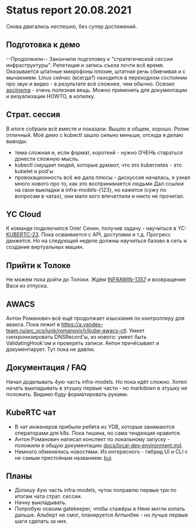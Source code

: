 # Status report 20.08.2021
Снова двигались неспешно, без супер достижений.

## Подготовка к демо
--Продолжили-- Закончили подготовку к "стратегической сессии инфраструктуры". Репетиция и запись съела почти всё время. Оказывается штатные микрофоны плохие, штатная речь сбивчивая и с мычаением. Linux сейчас (всегда?) находится в переходном состоянии про звук и видео - в результате всё сложнее, чем обычно. Освоил [asciinema](https://asciinema.org/) - очень полезная вещь. Можно применять для документации и визуализации HOWTO, в копилку.

## Страт. сессия
В итоге собрали всё вместе и показали. Вышло в общем, хорошо. Ролик отличный. Моё демо с kubectl зашло сильно меньше, отсюда я делаю выводы:
  * тема сложная и, если формат, короткий - нужно ОЧЕНЬ стараться донести сложную мысль.
  * kubectl смущает людей, которые думают, что это kubernetes - это kubelet и pod'ы
  * провокационность всё же дала плюсы - дискуссия началась, я узнал много нового про то, как это воспринимается людьми
Дал ссылки на свои выкладки в infra-models-{123}, но кажется (сужу по вопросам в чатах), они мало кого впечатлили и никто не прочитал.

## YC Cloud
К команде подключился Олег Сенин, получив задачу - научиться в YC: [KUBERTC-23](https://st.yandex-team.ru/KUBERTC-23). Пока осваивается с API, доступами и т.д. Прогресс движется. Но на следующей неделе должны научиться базово в сеть и создание виртуальных машин.

## Прийти к Толоке
Не можем пока дойти до Толоки. Ждём [INFRAWIN-1357](https://st.yandex-team.ru/INFRAWIN-1357) и возвращение Васи из отпуска.

## AWACS
Антон Романович всё ещё продолжает изыскания по контроллеру для авакса. Пока лежит в https://a.yandex-team.ru/arc_vcs/junk/romanovich/kube-awacs-ctl. Умеет синхронизировать DNSRecord'ы, из нового: умеет быть ValidatingHook'ом и проверять записи. Антон причёсывает и документирует. Тут пока не давлю.

## Документация / FAQ
Начал доделывать 4ую часть infra-models. Но пока идёт сложно. Хотел начать выкладывать в этушку первые части - но markdown в этушку не положить. Видимо буду форматировать руками.

## KubeRTC чат
  * В чат инженеров прибыли ребята из YDB, которые занимаются операторами для k8s. Пока тишина, но сама тенденция нравится.
  * Антон Романович написал конспект по локальному запуску - положили в общую документацию [docs/local-dev-environment.md](https://a.yandex-team.ru/arc/trunk/arcadia/infra/kube/docs/local-dev-environment.md).
  * Немного обменялись новостями. Из интересного - гибрид UI и CLI c не самым пристойным названием: [kui](https://github.com/kubernetes-sigs/kui).

## Планы
  * Допишу 4ую часть infra-models, чуток поправлю первые три по итогам чата страт. сессии.
  * Начну выкладывать.
  * Попробую освоим gatekeeper, чтобы стажёры в Няне могли копать дальше. Альберт не смог, планируется Алтынбек - но лучше первые шаги сделать за них.
